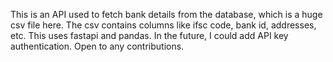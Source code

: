 This is an API used to fetch bank details from the database, which is a huge csv file here. The csv contains columns like ifsc code, bank id, addresses, etc. 
This uses fastapi and pandas.
In the future, I could add API key authentication. Open to any contributions.
